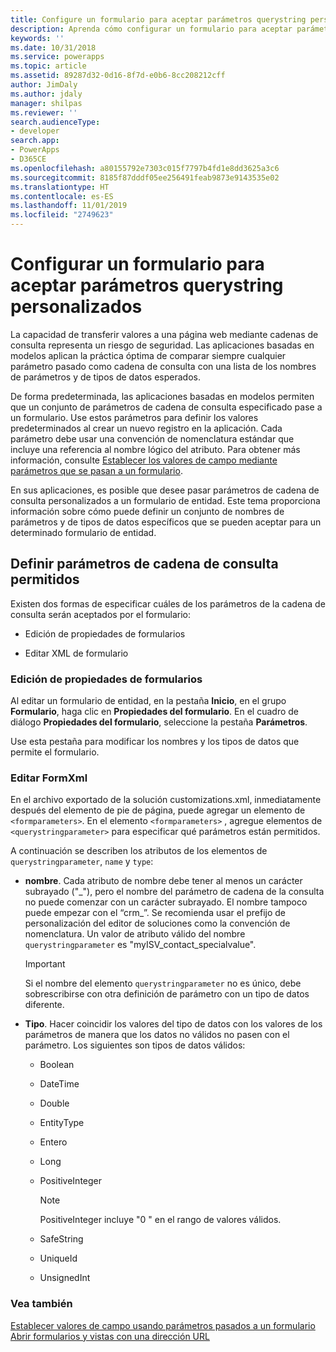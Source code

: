 ```yaml
---
title: Configure un formulario para aceptar parámetros querystring personalizados (aplicaciones basadas en modelos) | Microsoft Docs
description: Aprenda cómo configurar un formulario para aceptar parámetros querystring personalizados. Use estos parámetros para definir los valores predeterminados al crear un nuevo registro en la aplicación.
keywords: ''
ms.date: 10/31/2018
ms.service: powerapps
ms.topic: article
ms.assetid: 89287d32-0d16-8f7d-e0b6-8cc208212cff
author: JimDaly
ms.author: jdaly
manager: shilpas
ms.reviewer: ''
search.audienceType:
- developer
search.app:
- PowerApps
- D365CE
ms.openlocfilehash: a80155792e7303c015f7797b4fd1e8dd3625a3c6
ms.sourcegitcommit: 8185f87dddf05ee256491feab9873e9143535e02
ms.translationtype: HT
ms.contentlocale: es-ES
ms.lasthandoff: 11/01/2019
ms.locfileid: "2749623"
---
```

# <a name="configure-a-form-to-accept-custom-querystring-parameters"></a>Configurar un formulario para aceptar parámetros querystring personalizados

<!-- https://docs.microsoft.com/dynamics365/customer-engagement/developer/configure-form-accept-custom-querystring-parameters -->

La capacidad de transferir valores a una página web mediante cadenas de consulta representa un riesgo de seguridad. Las aplicaciones basadas en modelos aplican la práctica óptima de comparar siempre cualquier parámetro pasado como cadena de consulta con una lista de los nombres de parámetros y de tipos de datos esperados.  
  
 De forma predeterminada, las aplicaciones basadas en modelos permiten que un conjunto de parámetros de cadena de consulta especificado pase a un formulario. Use estos parámetros para definir los valores predeterminados al crear un nuevo registro en la aplicación. Cada parámetro debe usar una convención de nomenclatura estándar que incluye una referencia al nombre lógico del atributo. Para obtener más información, consulte [Establecer los valores de campo mediante parámetros que se pasan a un formulario](set-field-values-using-parameters-passed-form.md).  
  
 En sus aplicaciones, es posible que desee pasar parámetros de cadena de consulta personalizados a un formulario de entidad. Este tema proporciona información sobre cómo puede definir un conjunto de nombres de parámetros y de tipos de datos específicos que se pueden aceptar para un determinado formulario de entidad.  
  
## <a name="define-allowed-query-string-parameters"></a>Definir parámetros de cadena de consulta permitidos  
 Existen dos formas de especificar cuáles de los parámetros de la cadena de consulta serán aceptados por el formulario:  
  
-   Edición de propiedades de formularios  
  
-   Editar XML de formulario  
  
### <a name="edit-form-properties"></a>Edición de propiedades de formularios  
 Al editar un formulario de entidad, en la pestaña **Inicio**, en el grupo **Formulario**, haga clic en **Propiedades del formulario**. En el cuadro de diálogo **Propiedades del formulario**, seleccione la pestaña **Parámetros**.  
  
 Use esta pestaña para modificar los nombres y los tipos de datos que permite el formulario.  
  
### <a name="edit-formxml"></a>Editar FormXml  
 En el archivo exportado de la solución customizations.xml, inmediatamente después del elemento de pie de página, puede agregar un elemento de `<formparameters>`. En el elemento `<formparameters>` , agregue elementos de `<querystringparameter>` para especificar qué parámetros están permitidos.  
  
 A continuación se describen los atributos de los elementos de `querystringparameter`, `name` y `type`:  
  
- **nombre**. Cada atributo de nombre debe tener al menos un carácter subrayado ("\_"), pero el nombre del parámetro de cadena de la consulta no puede comenzar con un carácter subrayado. El nombre tampoco puede empezar con el “crm\_”. Se recomienda usar el prefijo de personalización del editor de soluciones como la convención de nomenclatura. Un valor de atributo válido del nombre `querystringparameter` es "myISV_contact_specialvalue".  
  
    > [!IMPORTANT]
    >  Si el nombre del elemento `querystringparameter` no es único, debe sobrescribirse con otra definición de parámetro con un tipo de datos diferente.  
  
- **Tipo**. Hacer coincidir los valores del tipo de datos con los valores de los parámetros de manera que los datos no válidos no pasen con el parámetro. Los siguientes son tipos de datos válidos:  
  
    -   Boolean  
  
    -   DateTime  
  
    -   Double  
  
    -   EntityType  
  
    -   Entero  
  
    -   Long  
  
    -   PositiveInteger  
  
        > [!NOTE]
        >  PositiveInteger incluye "0 " en el rango de valores válidos.  
  
    -   SafeString  
  
    -   UniqueId  
  
    -   UnsignedInt  
  
### <a name="see-also"></a>Vea también  
 [Establecer valores de campo usando parámetros pasados a un formulario](set-field-values-using-parameters-passed-form.md)   
 [Abrir formularios y vistas con una dirección URL](open-forms-views-dialogs-reports-url.md)
